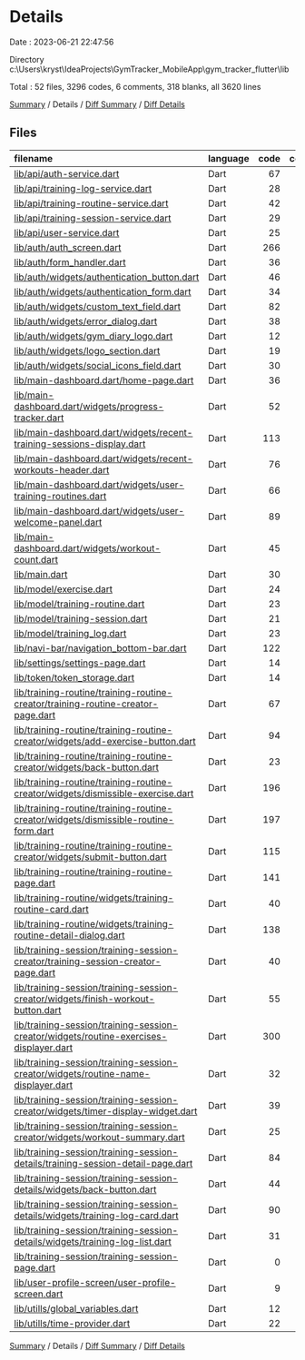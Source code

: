 # Details

Date : 2023-06-21 22:47:56

Directory c:\\Users\\kryst\\IdeaProjects\\GymTracker_MobileApp\\gym_tracker_flutter\\lib

Total : 52 files,  3296 codes, 6 comments, 318 blanks, all 3620 lines

[Summary](results.md) / Details / [Diff Summary](diff.md) / [Diff Details](diff-details.md)

## Files
| filename | language | code | comment | blank | total |
| :--- | :--- | ---: | ---: | ---: | ---: |
| [lib/api/auth-service.dart](/lib/api/auth-service.dart) | Dart | 67 | 0 | 5 | 72 |
| [lib/api/training-log-service.dart](/lib/api/training-log-service.dart) | Dart | 28 | 0 | 7 | 35 |
| [lib/api/training-routine-service.dart](/lib/api/training-routine-service.dart) | Dart | 42 | 0 | 10 | 52 |
| [lib/api/training-session-service.dart](/lib/api/training-session-service.dart) | Dart | 29 | 0 | 7 | 36 |
| [lib/api/user-service.dart](/lib/api/user-service.dart) | Dart | 25 | 0 | 4 | 29 |
| [lib/auth/auth_screen.dart](/lib/auth/auth_screen.dart) | Dart | 266 | 0 | 18 | 284 |
| [lib/auth/form_handler.dart](/lib/auth/form_handler.dart) | Dart | 36 | 1 | 6 | 43 |
| [lib/auth/widgets/authentication_button.dart](/lib/auth/widgets/authentication_button.dart) | Dart | 46 | 1 | 3 | 50 |
| [lib/auth/widgets/authentication_form.dart](/lib/auth/widgets/authentication_form.dart) | Dart | 34 | 0 | 6 | 40 |
| [lib/auth/widgets/custom_text_field.dart](/lib/auth/widgets/custom_text_field.dart) | Dart | 82 | 0 | 9 | 91 |
| [lib/auth/widgets/error_dialog.dart](/lib/auth/widgets/error_dialog.dart) | Dart | 38 | 0 | 2 | 40 |
| [lib/auth/widgets/gym_diary_logo.dart](/lib/auth/widgets/gym_diary_logo.dart) | Dart | 12 | 0 | 2 | 14 |
| [lib/auth/widgets/logo_section.dart](/lib/auth/widgets/logo_section.dart) | Dart | 19 | 0 | 2 | 21 |
| [lib/auth/widgets/social_icons_field.dart](/lib/auth/widgets/social_icons_field.dart) | Dart | 30 | 0 | 2 | 32 |
| [lib/main-dashboard.dart/home-page.dart](/lib/main-dashboard.dart/home-page.dart) | Dart | 36 | 0 | 3 | 39 |
| [lib/main-dashboard.dart/widgets/progress-tracker.dart](/lib/main-dashboard.dart/widgets/progress-tracker.dart) | Dart | 52 | 0 | 4 | 56 |
| [lib/main-dashboard.dart/widgets/recent-training-sessions-display.dart](/lib/main-dashboard.dart/widgets/recent-training-sessions-display.dart) | Dart | 113 | 0 | 7 | 120 |
| [lib/main-dashboard.dart/widgets/recent-workouts-header.dart](/lib/main-dashboard.dart/widgets/recent-workouts-header.dart) | Dart | 76 | 0 | 7 | 83 |
| [lib/main-dashboard.dart/widgets/user-training-routines.dart](/lib/main-dashboard.dart/widgets/user-training-routines.dart) | Dart | 66 | 0 | 9 | 75 |
| [lib/main-dashboard.dart/widgets/user-welcome-panel.dart](/lib/main-dashboard.dart/widgets/user-welcome-panel.dart) | Dart | 89 | 0 | 9 | 98 |
| [lib/main-dashboard.dart/widgets/workout-count.dart](/lib/main-dashboard.dart/widgets/workout-count.dart) | Dart | 45 | 0 | 3 | 48 |
| [lib/main.dart](/lib/main.dart) | Dart | 30 | 0 | 4 | 34 |
| [lib/model/exercise.dart](/lib/model/exercise.dart) | Dart | 24 | 0 | 3 | 27 |
| [lib/model/training-routine.dart](/lib/model/training-routine.dart) | Dart | 23 | 0 | 5 | 28 |
| [lib/model/training-session.dart](/lib/model/training-session.dart) | Dart | 21 | 1 | 3 | 25 |
| [lib/model/training_log.dart](/lib/model/training_log.dart) | Dart | 23 | 1 | 2 | 26 |
| [lib/navi-bar/navigation_bottom-bar.dart](/lib/navi-bar/navigation_bottom-bar.dart) | Dart | 122 | 0 | 10 | 132 |
| [lib/settings/settings-page.dart](/lib/settings/settings-page.dart) | Dart | 14 | 0 | 3 | 17 |
| [lib/token/token_storage.dart](/lib/token/token_storage.dart) | Dart | 14 | 0 | 6 | 20 |
| [lib/training-routine/training-routine-creator/training-routine-creator-page.dart](/lib/training-routine/training-routine-creator/training-routine-creator-page.dart) | Dart | 67 | 0 | 7 | 74 |
| [lib/training-routine/training-routine-creator/widgets/add-exercise-button.dart](/lib/training-routine/training-routine-creator/widgets/add-exercise-button.dart) | Dart | 94 | 0 | 8 | 102 |
| [lib/training-routine/training-routine-creator/widgets/back-button.dart](/lib/training-routine/training-routine-creator/widgets/back-button.dart) | Dart | 23 | 0 | 4 | 27 |
| [lib/training-routine/training-routine-creator/widgets/dismissible-exercise.dart](/lib/training-routine/training-routine-creator/widgets/dismissible-exercise.dart) | Dart | 196 | 0 | 9 | 205 |
| [lib/training-routine/training-routine-creator/widgets/dismissible-routine-form.dart](/lib/training-routine/training-routine-creator/widgets/dismissible-routine-form.dart) | Dart | 197 | 0 | 18 | 215 |
| [lib/training-routine/training-routine-creator/widgets/submit-button.dart](/lib/training-routine/training-routine-creator/widgets/submit-button.dart) | Dart | 115 | 0 | 10 | 125 |
| [lib/training-routine/training-routine-page.dart](/lib/training-routine/training-routine-page.dart) | Dart | 141 | 1 | 6 | 148 |
| [lib/training-routine/widgets/training-routine-card.dart](/lib/training-routine/widgets/training-routine-card.dart) | Dart | 40 | 0 | 4 | 44 |
| [lib/training-routine/widgets/training-routine-detail-dialog.dart](/lib/training-routine/widgets/training-routine-detail-dialog.dart) | Dart | 138 | 0 | 5 | 143 |
| [lib/training-session/training-session-creator/training-session-creator-page.dart](/lib/training-session/training-session-creator/training-session-creator-page.dart) | Dart | 40 | 1 | 7 | 48 |
| [lib/training-session/training-session-creator/widgets/finish-workout-button.dart](/lib/training-session/training-session-creator/widgets/finish-workout-button.dart) | Dart | 55 | 0 | 4 | 59 |
| [lib/training-session/training-session-creator/widgets/routine-exercises-displayer.dart](/lib/training-session/training-session-creator/widgets/routine-exercises-displayer.dart) | Dart | 300 | 0 | 28 | 328 |
| [lib/training-session/training-session-creator/widgets/routine-name-displayer.dart](/lib/training-session/training-session-creator/widgets/routine-name-displayer.dart) | Dart | 32 | 0 | 5 | 37 |
| [lib/training-session/training-session-creator/widgets/timer-display-widget.dart](/lib/training-session/training-session-creator/widgets/timer-display-widget.dart) | Dart | 39 | 0 | 3 | 42 |
| [lib/training-session/training-session-creator/widgets/workout-summary.dart](/lib/training-session/training-session-creator/widgets/workout-summary.dart) | Dart | 25 | 0 | 3 | 28 |
| [lib/training-session/training-session-details/training-session-detail-page.dart](/lib/training-session/training-session-details/training-session-detail-page.dart) | Dart | 84 | 0 | 8 | 92 |
| [lib/training-session/training-session-details/widgets/back-button.dart](/lib/training-session/training-session-details/widgets/back-button.dart) | Dart | 44 | 0 | 2 | 46 |
| [lib/training-session/training-session-details/widgets/training-log-card.dart](/lib/training-session/training-session-details/widgets/training-log-card.dart) | Dart | 90 | 0 | 5 | 95 |
| [lib/training-session/training-session-details/widgets/training-log-list.dart](/lib/training-session/training-session-details/widgets/training-log-list.dart) | Dart | 31 | 0 | 9 | 40 |
| [lib/training-session/training-session-page.dart](/lib/training-session/training-session-page.dart) | Dart | 0 | 0 | 1 | 1 |
| [lib/user-profile-screen/user-profile-screen.dart](/lib/user-profile-screen/user-profile-screen.dart) | Dart | 9 | 0 | 2 | 11 |
| [lib/utills/global_variables.dart](/lib/utills/global_variables.dart) | Dart | 12 | 0 | 3 | 15 |
| [lib/utills/time-provider.dart](/lib/utills/time-provider.dart) | Dart | 22 | 0 | 6 | 28 |

[Summary](results.md) / Details / [Diff Summary](diff.md) / [Diff Details](diff-details.md)